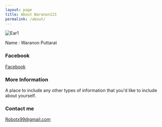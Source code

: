 ```yaml
---
layout: page
title: About Waranon123       
permalink: /about/
---
```


![Ear1](https://scontent.fbkk14-1.fna.fbcdn.net/v/t1.0-1/c0.44.160.160/p160x160/19665121_1399765030116654_1780132445592601078_n.jpg?oh=0b86f13ec13a13b2a69b429a19917ade&oe=5A5313D7)

Name : Waranon Puttarat
### Facebook
[Facebook](Mailto:https://www.facebook.com/EarthPuttarat.com)

### More Information

A place to include any other types of information that you'd like to include about yourself.

### Contact me

[Robotx99@gmail.com](mailto:robotx99@gmail.com)
